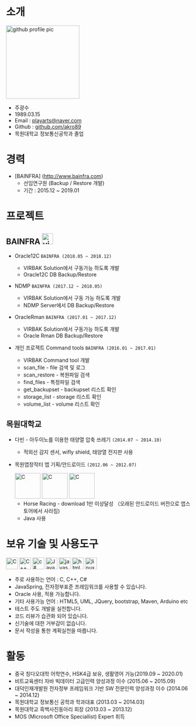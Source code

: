 # 소개

<img alt="github profile pic" src="https://avatars2.githubusercontent.com/u/68227132?s=400&u=27ac334fedded40907d51911caf54c4d96e7694b&v=4" width="200">

* 주광수
* 1989.03.15
* Email : playarts@naver.com
* Github : [github.com/akro89](https://github.com/akro89/Myproject)
* 목원대학교 정보통신공학과 졸업

# 경력
* [BAINFRA] (http://www.bainfra.com)
	- 선임연구원 (Backup / Restore 개발)
	- 기간 : 2015.12 ~ 2019.01
	
	
# 프로젝트 
## BAINFRA <img src="https://user-images.githubusercontent.com/68227132/87533361-744db100-c6cf-11ea-8cf9-a865238391e9.png" alt="virbak logo" width="30" height="30"/> 
* Oracle12C 
`BAINFRA (2018.05 ~ 2018.12)`
 
  - VIRBAK Solution에서 구동가능 하도록 개발
  - Oracle12C DB Backup/Restore

* NDMP
`BAINFRA (2017.12 ~ 2018.05)` 
 
  - VIRBAK Solution에서 구동 가능 하도록 개발
  - NDMP Server에서 DB Backup/Restore
  
* OracleRman
`BAINFRA (2017.01 ~ 2017.12)`
 
  - VIRBAK Solution에서 구동가능 하도록 개발
  - Oracle Rman DB Backup/Restore 
 
* 개인 프로젝트 Command tools 
`BAINFRA (2016.01 ~ 2017.01)`
  
  - VIRBAK Command tool 개발
  * scan_file - file 검색 및 로그 
  * scan_restore - 복원파일 검색 
  * find_files - 특정파일 검색
  * get_backupset - backupset 리스트 확인
  * storage_list - storage 리스트 확인
  * volume_list - volume 리스트 확인
  
## 목원대학교 
* 다빈 - 아두이노를 이용한 태양열 압축 쓰레기
`(2014.07 ~ 2014.10)`

  - 적외선 감지 센서, wifly shield, 태양열 전지판 사용
  
* 목원앱창작터 앱 기획/안드로이드 
`(2012.06 ~ 2012.07)`

  <img alt="C" src="https://user-images.githubusercontent.com/68227132/105698833-ca869100-5f49-11eb-8c20-92ce9aabe463.PNG" width="70" height="70"/>
  <img alt="C" src="https://user-images.githubusercontent.com/68227132/105698837-cc505480-5f49-11eb-8bc8-4e6c84132c53.jpg" width="70" height="70"/>
  <img alt="C" src="https://user-images.githubusercontent.com/68227132/105698838-cc505480-5f49-11eb-9faa-56539504102d.jpg" width="70" height="70"/>
  
  - Horse Racing - download 1만 이상달성 （오래된 안드로이드 버전으로 앱스토어에서 사라짐)
  - Java 사용
  
# 보유 기술 및 사용도구
<img alt="C" src="https://user-images.githubusercontent.com/68227132/87540524-cf38d580-c6da-11ea-8394-6424a93b3776.png" width="32" height="32"/> <img alt="C++" src="https://user-images.githubusercontent.com/68227132/87540546-d829a700-c6da-11ea-963d-2c7e16f5c9e4.png" width="32" height="32"/> <img alt="c#" src="https://user-images.githubusercontent.com/68227132/87540559-dcee5b00-c6da-11ea-944c-77d806c781b0.jpg" width="32" height="32"/> <img alt="Java" src="https://user-images.githubusercontent.com/68227132/87540638-01e2ce00-c6db-11ea-9a99-1910b2150892.png" width="32" height="32"/> <img alt="javascript" src="https://user-images.githubusercontent.com/68227132/87540654-05765500-c6db-11ea-83c3-cfc58e610c59.png" width="32" height="32"/> <img alt="html" src="https://user-images.githubusercontent.com/68227132/87540666-08714580-c6db-11ea-887a-6bf8f156bd81.png" width="32" height="32"/> <img alt="linux" src="https://user-images.githubusercontent.com/68227132/87620903-ace69c80-c75a-11ea-8660-3da246d39145.png" width="32" height="32"/>

 - 주로 사용하는 언어 : C, C++, C#
 - JavaSpring, 전자정부표준 프레임워크를 사용할 수 있습니다.
 - Oracle 사용, 적용 가능합니다.
 - 기타 사용가능 언어 : HTML5, UML, JQuery, bootstrap, Maven, Arduino etc
 - 테스트 주도 개발을 실천합니다.
 - 코드 리뷰가 습관화 되어 있습니다.
 - 신기술에 대한 거부감이 없습니다.
 - 문서 작성을 통한 계획실천을 따릅니다.
 
# 활동 
* 중국 칭다오대학 어학연수, HSK4급 보유, 생활영어 가능(2019.09 ~ 2020.01)
* 비트교육센터 자바 빅데이터 고급인력 양성과정 이수 (2015.06 ~ 2015.09)
* 대덕인재개발원 전자정부 프레임워크 기반 SW 전문인력 양성과정 이수 (2014.06 ~ 2014.12)
* 목원대학교 정보통신 공학과 학과대표 (2013.03 ~ 2014.03)
* 목원대학교 흑백사진동아리 회장 (2013.03 ~ 2013.12)
* MOS (Microsoft Office Speciallist) Expert 취득

  
  

